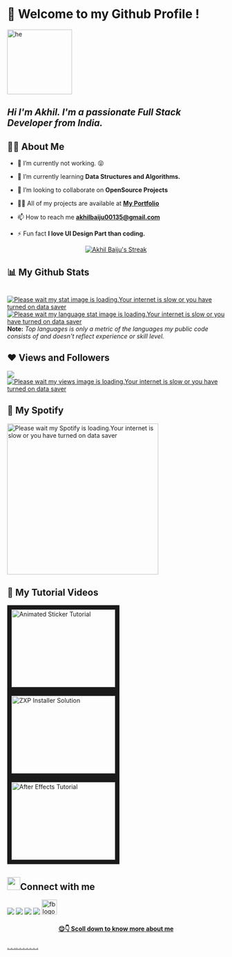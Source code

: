 # :trident: Welcome to my Github Profile !
<img src="https://i.ibb.co/7pLcTnJ/adada.gif" width="150" alt="he">

##   *Hi I'm Akhil. I'm a passionate Full Stack Developer from India.*

## 🙋‍♂️ About Me

- 🔭 I’m currently not working. :stuck_out_tongue_closed_eyes: 

- 🌱 I’m currently learning **Data Structures and Algorithms.**

- 👯 I’m looking to collaborate on **OpenSource Projects**

- 👨‍💻 All of my projects are available at **[My Portfolio](https://github.com/akhilbaiju)**

- 📫 How to reach me **akhilbaiju00135@gmail.com**

- ⚡ Fun fact **I love UI Design Part than coding.**

<p align="center">
    <a href="https://github.com/akhilbaiju/github-readme-streak-stats">
        <img title="Akhil is a legend" alt="Akhil Baiju's Streak" src="https://github-readme-streak-stats.herokuapp.com/?user=akhilbaiju&theme=black-ice&hide_border=true&stroke=0000&background=060A0CD0"/>
    </a>
</p>

## 📊 My Github Stats

  <br/>
    <a href="https://github.com/akhilbaiju/github-readme-stats"><img alt="Please wait my stat image is loading.Your internet is slow or you have turned on data saver" src="https://github-readme-stats.vercel.app/api?username=akhilbaiju&show_icons=true&count_private=true&theme=react&hide_border=true&bg_color=0D1117" /></a>
  <a href="https://github.com/akhilbaiju/github-readme-stats"><img alt="Please wait my language stat image is loading.Your internet is slow or you have turned on data saver" src="https://github-readme-stats.vercel.app/api/top-langs/?username=akhilbaiju&langs_count=8&count_private=true&layout=compact&theme=react&hide_border=true&bg_color=0D1117" /></a>
  <br/>
  <b>Note:</b> <i>Top languages is only a metric of the languages my public code consists of and doesn't reflect experience or skill level.</i>

## ❤ Views and Followers
<a href="https://github.com/akhilbaiju/github-profile-views-counter">
    <img src="https://komarev.com/ghpvc/?username=akhilbaiju">
</a>
<a href="https://github.com/akhilbaiju?tab=followers"><img src="https://img.shields.io/github/followers/akhilbaiju?label=Followers&style=social" alt="Please wait my views image is loading.Your internet is slow or you have turned on data saver"></a>

## 🎵 My Spotify
[<img src="https://now-playing-codestackr.vercel.app/api/spotify-playing" alt="Please wait my Spotify is loading.Your internet is slow or you have turned on data saver" width="350" />](https://open.spotify.com/user/amks19oqzzbzonjlnwem17ld2)



## 🎪 My Tutorial Videos

<a href="http://www.youtube.com/watch?feature=player_embedded&v=Pcu5RiQnAX4
" target="_blank"><img src="http://img.youtube.com/vi/Pcu5RiQnAX4/0.jpg" 
alt="Animated Sticker Tutorial" width="240" height="180" border="10" /></a>
<a href="http://www.youtube.com/watch?feature=player_embedded&v=MKMZL32mzhk
" target="_blank"><img src="http://img.youtube.com/vi/MKMZL32mzhk/0.jpg" 
alt="ZXP Installer Solution" width="240" height="180" border="10" /></a>
<a href="http://www.youtube.com/watch?feature=player_embedded&v=IPagz9N4J5E
" target="_blank"><img src="http://img.youtube.com/vi/IPagz9N4J5E/0.jpg" 
alt="After Effects Tutorial" width="240" height="180" border="10" /></a>


## <img src="https://user-images.githubusercontent.com/1303154/88677602-1635ba80-d120-11ea-84d8-d263ba5fc3c0.gif" width="30px">Connect with me

<a href = "https://www.linkedin.com/in/akhil-baiju-906b461a9/"><img src="https://img.icons8.com/fluent/48/000000/linkedin.png"/></a>
<a href = "https://twitter.com/akhilbaiju_"><img src="https://img.icons8.com/fluent/48/000000/twitter.png"/></a>
<a href = "https://www.instagram.com/akhil.baiju_/"><img src="https://img.icons8.com/fluent/48/000000/instagram-new.png"/></a>
<a href = "https://www.youtube.com/channel/UCe5RaLkqRimYwdWss4FpH2w"><img src="https://img.icons8.com/color/48/000000/youtube-play.png"/></a>
<a href = "https://www.facebook.com/akhilbaiju007/"><img src="https://cdn.iconscout.com/icon/free/png-256/facebook-logo-2019-1597680-1350125.png" width="35" alt="fb logo"/></a> &emsp; &emsp; &emsp; &emsp; &emsp; &emsp; &emsp; &emsp;<a href="https://github.com/akhilbaiju/github-profile-views-counter">
   

<h4 align="center"> 😌👇 Scoll down to know more about me</h4>

.
.
..
.
.
.
.
.
.
